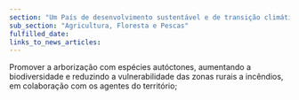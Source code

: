 ```yaml
---
section: "Um País de desenvolvimento sustentável e de transição climática"
sub_section: "Agricultura, Floresta e Pescas"
fulfilled_date:
links_to_news_articles:
---
```


Promover a arborização com espécies autóctones, aumentando a biodiversidade e reduzindo a vulnerabilidade das zonas rurais a incêndios, em colaboração com os agentes do território;